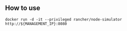 ## How to use

    docker run -d -it --privileged rancher/node-simulator http://${MANAGEMENT_IP}:8080

